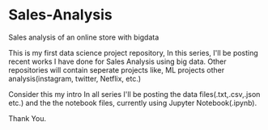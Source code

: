 # Sales-Analysis
Sales analysis of an online store with bigdata

This is my first data science project repository, In this series, I'll be posting recent works I have done for Sales Analysis using big data.
Other repositories will contain seperate projects like, ML projects other analysis(instagram, twitter, Netflix, etc.)

Consider this my intro
In all series I'll be posting the data files(.txt,.csv,.json etc.) and the the notebook files, currently using Jupyter Notebook(.ipynb).

Thank You.
